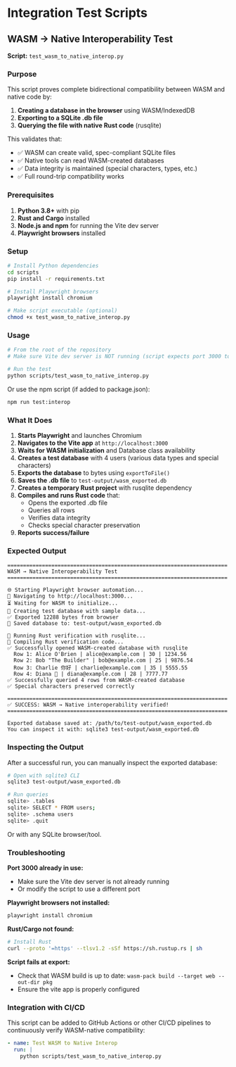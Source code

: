 # Integration Test Scripts

## WASM → Native Interoperability Test

**Script:** `test_wasm_to_native_interop.py`

### Purpose

This script proves complete bidirectional compatibility between WASM and native code by:

1. **Creating a database in the browser** using WASM/IndexedDB
2. **Exporting to a SQLite .db file** 
3. **Querying the file with native Rust code** (rusqlite)

This validates that:
- ✅ WASM can create valid, spec-compliant SQLite files
- ✅ Native tools can read WASM-created databases
- ✅ Data integrity is maintained (special characters, types, etc.)
- ✅ Full round-trip compatibility works

### Prerequisites

1. **Python 3.8+** with pip
2. **Rust and Cargo** installed
3. **Node.js and npm** for running the Vite dev server
4. **Playwright browsers** installed

### Setup

```bash
# Install Python dependencies
cd scripts
pip install -r requirements.txt

# Install Playwright browsers
playwright install chromium

# Make script executable (optional)
chmod +x test_wasm_to_native_interop.py
```

### Usage

```bash
# From the root of the repository
# Make sure Vite dev server is NOT running (script expects port 3000 to be free)

# Run the test
python scripts/test_wasm_to_native_interop.py
```

Or use the npm script (if added to package.json):

```bash
npm run test:interop
```

### What It Does

1. **Starts Playwright** and launches Chromium
2. **Navigates to the Vite app** at `http://localhost:3000`
3. **Waits for WASM initialization** and Database class availability
4. **Creates a test database** with 4 users (various data types and special characters)
5. **Exports the database** to bytes using `exportToFile()`
6. **Saves the .db file** to `test-output/wasm_exported.db`
7. **Creates a temporary Rust project** with rusqlite dependency
8. **Compiles and runs Rust code** that:
   - Opens the exported .db file
   - Queries all rows
   - Verifies data integrity
   - Checks special character preservation
9. **Reports success/failure**

### Expected Output

```
======================================================================
WASM → Native Interoperability Test
======================================================================

🌐 Starting Playwright browser automation...
📡 Navigating to http://localhost:3000...
⏳ Waiting for WASM to initialize...
💾 Creating test database with sample data...
✅ Exported 12288 bytes from browser
💾 Saved database to: test-output/wasm_exported.db

🦀 Running Rust verification with rusqlite...
🔨 Compiling Rust verification code...
✅ Successfully opened WASM-created database with rusqlite
  Row 1: Alice O'Brien | alice@example.com | 30 | 1234.56
  Row 2: Bob "The Builder" | bob@example.com | 25 | 9876.54
  Row 3: Charlie 你好 | charlie@example.com | 35 | 5555.55
  Row 4: Diana 🚀 | diana@example.com | 28 | 7777.77
✅ Successfully queried 4 rows from WASM-created database
✅ Special characters preserved correctly

======================================================================
✅ SUCCESS: WASM → Native interoperability verified!
======================================================================

Exported database saved at: /path/to/test-output/wasm_exported.db
You can inspect it with: sqlite3 test-output/wasm_exported.db
```

### Inspecting the Output

After a successful run, you can manually inspect the exported database:

```bash
# Open with sqlite3 CLI
sqlite3 test-output/wasm_exported.db

# Run queries
sqlite> .tables
sqlite> SELECT * FROM users;
sqlite> .schema users
sqlite> .quit
```

Or with any SQLite browser/tool.

### Troubleshooting

**Port 3000 already in use:**
- Make sure the Vite dev server is not already running
- Or modify the script to use a different port

**Playwright browsers not installed:**
```bash
playwright install chromium
```

**Rust/Cargo not found:**
```bash
# Install Rust
curl --proto '=https' --tlsv1.2 -sSf https://sh.rustup.rs | sh
```

**Script fails at export:**
- Check that WASM build is up to date: `wasm-pack build --target web --out-dir pkg`
- Ensure the vite app is properly configured

### Integration with CI/CD

This script can be added to GitHub Actions or other CI/CD pipelines to continuously verify WASM-native compatibility:

```yaml
- name: Test WASM to Native Interop
  run: |
    python scripts/test_wasm_to_native_interop.py
```
